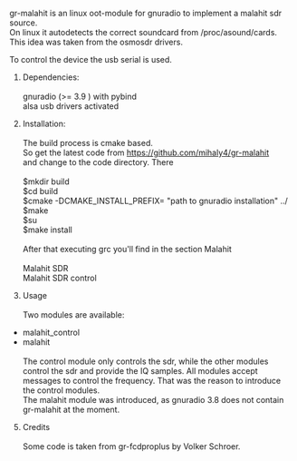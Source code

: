 gr-malahit is an linux oot-module for gnuradio to implement a malahit sdr source.  
On linux it autodetects the correct soundcard from /proc/asound/cards.  
This idea was taken from the osmosdr drivers.

To control the device the usb serial is used.


1.   Dependencies:  
    &nbsp;   
gnuradio (>= 3.9 ) with pybind  
alsa usb drivers activated  

2.   Installation:  
    &nbsp;  
The build process is cmake based.  
So get the latest code from https://github.com/mihaly4/gr-malahit  
and change to the code directory. There   
&nbsp;  
$mkdir build  
$cd build  
$cmake -DCMAKE_INSTALL_PREFIX= "path to gnuradio installation" ../  
$make  
$su  
$make install  
&nbsp;      
After that executing grc  you'll find in the section Malahit   
&nbsp;  
Malahit SDR  
Malahit SDR control  

3.    Usage  
    &nbsp;  
Two modules are available:  
   - malahit_control  
   - malahit  
&nbsp;  
    The control module only controls the sdr, while the other modules control the sdr and provide the IQ samples.
All modules accept messages to control the frequency. That was the reason to introduce the control modules.
&nbsp;  
    The malahit module was introduced, as gnuradio 3.8 does not contain gr-malahit at the moment.  


5.    Credits  
    &nbsp;  
Some code is taken from gr-fcdproplus by Volker Schroer.  
